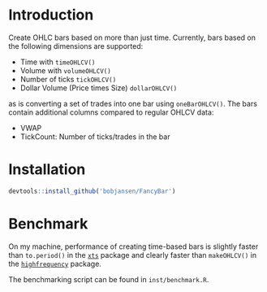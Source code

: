 # Introduction

Create OHLC bars based on more than just time. Currently, bars based on the 
following dimensions are supported:

- Time with `timeOHLCV()`
- Volume with `volumeOHLCV()`
- Number of ticks `tickOHLCV()`
- Dollar Volume (Price times Size) `dollarOHLCV()`

as is converting a set of trades into one bar using `oneBarOHLCV()`. The bars
contain additional columns compared to regular OHLCV data:

- VWAP
- TickCount: Number of ticks/trades in the bar

# Installation

```R
devtools::install_github('bobjansen/FancyBar')
```

# Benchmark

On my machine, performance of creating time-based bars is slightly faster than
`to.period()` in the
[`xts`](https://cran.r-project.org/web/packages/xts/index.html) package and
clearly faster than `makeOHLCV()` in the
[`highfrequency`](https://cran.r-project.org/web/packages/highfrequency/index.html)
package.

The benchmarking script can be found in `inst/benchmark.R`.
